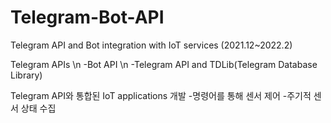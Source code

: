 # Telegram-Bot-API
Telegram API and Bot integration  with IoT services (2021.12~2022.2)

Telegram APIs \n
-Bot API \n
-Telegram API and TDLib(Telegram Database Library)

Telegram API와 통합된 IoT applications 개발
-명령어를 통해 센서 제어
-주기적 센서 상태 수집
